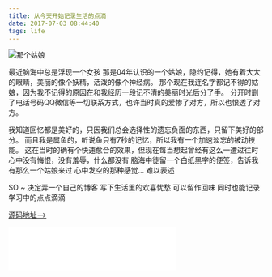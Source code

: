 ```yaml
---
title: 从今天开始记录生活的点滴
date: 2017-07-03 08:44:40
tags: life
---
```

![那个姑娘](/img/1.jpg)


最近脑海中总是浮现一个女孩 
那是04年认识的一个姑娘，隐约记得，她有着大大的眼睛，美丽的像个妖精，活泼的像个神经病。
那个现在我连名字都记不得的姑娘，因为我不记得的原因在和我经历一段记不清的美丽时光后分了手。
分开时删了电话号码QQ微信等一切联系方式，也许当时真的爱惨了对方，所以也恨透了对方。

<!--more-->
我知道回忆都是美好的，只因我们总会选择性的遗忘负面的东西，只留下美好的部分。
而且我是属鱼的，听说鱼只有7秒的记忆，所以我有一个加速淡忘的被动技能。
这在当时的确有个快速愈合的效果，但现在每当想起曾经有这么一遭过往时
心中没有悔恨，没有羞辱，什么都没有 
脑海中徒留一个白纸黑字的便签，告诉我有那么一个姑娘来过
心中发空的那种感觉...  难以表述


SO ~ 
决定弄一个自己的博客 写下生活里的欢喜忧愁 可以留作回味 
同时也能记录学习中的点点滴滴 


[源码地址——>](https://github.com/mahailong/hexo-blog)


<iframe frameborder="no" border="0" marginwidth="0" marginheight="0" width=330 height=86 src="//music.163.com/outchain/player?type=2&id=436667409&auto=1&height=66"></iframe>
